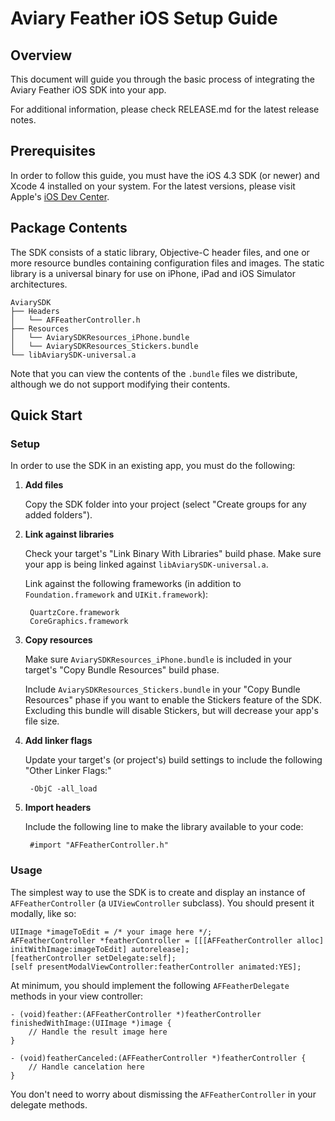 Aviary Feather iOS Setup Guide
==============================

Overview
--------

This document will guide you through the basic process of integrating the Aviary Feather iOS SDK into your app.

For additional information, please check RELEASE.md for the latest release notes.

Prerequisites
-------------

In order to follow this guide, you must have the iOS 4.3 SDK (or newer) and Xcode 4 installed on your system. For the latest versions, please visit Apple's [iOS Dev Center](http://developer.apple.com/devcenter/ios/).

Package Contents
----------------

The SDK consists of a static library, Objective-C header files, and one or more resource bundles containing configuration files and images. The static library is a universal binary for use on iPhone, iPad and iOS Simulator architectures.

	AviarySDK
	├── Headers
	│   └── AFFeatherController.h
	├── Resources
	│   └── AviarySDKResources_iPhone.bundle
	│   └── AviarySDKResources_Stickers.bundle
	└── libAviarySDK-universal.a
	
Note that you can view the contents of the `.bundle` files we distribute, although we do not support modifying their contents.

Quick Start
-----------

### Setup

In order to use the SDK in an existing app, you must do the following:

1. **Add files**
	
	Copy the SDK folder into your project (select "Create groups for any added folders").

2. **Link against libraries**

	Check your target's "Link Binary With Libraries" build phase. Make sure your app is being linked against `libAviarySDK-universal.a`.
	
	Link against the following frameworks (in addition to `Foundation.framework` and `UIKit.framework`):

		QuartzCore.framework
		CoreGraphics.framework

4. **Copy resources**

	Make sure `AviarySDKResources_iPhone.bundle` is included in your target's "Copy Bundle Resources" build phase.

	Include `AviarySDKResources_Stickers.bundle` in your "Copy Bundle Resources" phase if you want to enable the Stickers feature of the SDK. Excluding this bundle will disable Stickers, but will decrease your app's file size.

5. **Add linker flags**

	Update your target's (or project's) build settings to include the following "Other Linker Flags:"
		
		-ObjC -all_load

6. **Import headers**

	Include the following line to make the library available to your code:

		#import "AFFeatherController.h"

### Usage

The simplest way to use the SDK is to create and display an instance of `AFFeatherController` (a `UIViewController` subclass). You should present it modally, like so:

	UIImage *imageToEdit = /* your image here */;
	AFFeatherController *featherController = [[[AFFeatherController alloc] initWithImage:imageToEdit] autorelease];
	[featherController setDelegate:self];
	[self presentModalViewController:featherController animated:YES];

At minimum, you should implement the following `AFFeatherDelegate` methods in your view controller:

	- (void)feather:(AFFeatherController *)featherController finishedWithImage:(UIImage *)image {
		// Handle the result image here
	}
	
	- (void)featherCanceled:(AFFeatherController *)featherController {
		// Handle cancelation here
	}

You don't need to worry about dismissing the `AFFeatherController` in your delegate methods.
